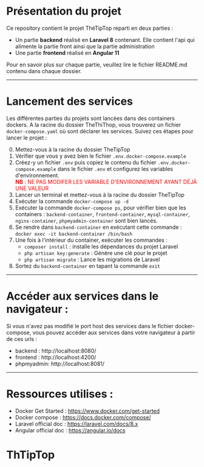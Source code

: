# Présentation du projet
Ce repository contient le projet ThéTipTop reparti en deux parties : 
 - Un partie **backend** réalisé en **Laravel 8** contenant. Elle contient l'api qui alimente la partie front ainsi que la partie administration
 - Une partie **frontend** réalisé en **Angular 11**

Pour en savoir plus sur chaque partie, veuillez lire le fichier README.md contenu dans chaque dossier.
***

# Lancement des services
Les différentes parties du projets sont lancées dans des containers dockers.
A la racine du dossier TheThiThop, vous trouverez un fichier `docker-compose.yaml` où sont déclarer les services. 
Suivez ces étapes pour lancer le projet :

0. Mettez-vous à la racine du dossier TheTipTop
1. Vérifier que vous y avez bien le fichier `.env.docker-compose.example`
2. Créez-y un fichier `.env` puis copiez le contenu du fichier `.env.docker-compose.example` dans le fichier `.env` et configurez les variables d'environnement.<br/>
   <span style="color:red">**NB** : NE PAS MODIFER LES VARIABLE D'ENVIRONNEMENT AYANT DÉJÀ UNE VALEUR</span>
3. Lancer un terminal et mettez-vous à la racine du dossier TheTipTop
4. Exécuter la commande `docker-compose up -d`
5. Exécuter la commande `docker-compose ps`, pour vérifier bien que les containers : `backend-container`, `frontend-container`, `mysql-container`, `nginx-container`, `phpmyadmin-container` sont bien lancés.
6. Se rendre dans `backend-container` en exécutant cette commande : `docker exec -it backend-container /bin/bash`
7. Une fois à l'intérieur du container, exécuter les commandes : 
   - `composer install` : installe les dépendances du projet Laravel
   - `php artisan key:generate` : Génère une clé pour le projet
   - `php artisan migrate` : Lance les migrations de Laravel
8. Sortez du `backend-container` en tapant la commande `exit`

***


# Accéder aux services dans le navigateur :
Si vous n'avez pas modifié le port host des services dans le fichier docker-compose, vous pouvez 
accéder aux services dans votre navigateur à partir de ces urls  : 
- backend : http://localhost:8080/
- frontend : http://localhost:4200/
- phpmyadmin: http://localhost:8081/

***

# Ressources utilises : 
- Docker Get Started : https://www.docker.com/get-started
- Docker compose : https://docs.docker.com/compose/
- Laravel official doc : https://laravel.com/docs/8.x
- Angular official doc : https://angular.io/docs
# ThTipTop
